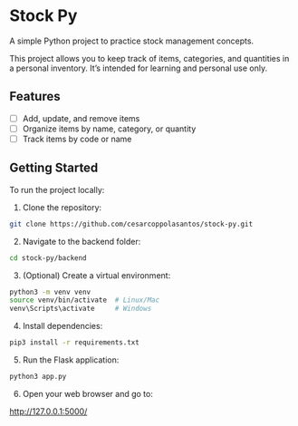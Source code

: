 # Stock Py

A simple Python project to practice stock management concepts.

This project allows you to keep track of items, categories, and quantities in a personal inventory. It’s intended for learning and personal use only.

## Features

- [ ]  Add, update, and remove items
- [ ]  Organize items by name, category, or quantity
- [ ]  Track items by code or name

## Getting Started

To run the project locally:

1. Clone the repository:

```bash
git clone https://github.com/cesarcoppolasantos/stock-py.git
```

2. Navigate to the backend folder:

```bash
cd stock-py/backend
```

3. (Optional) Create a virtual environment:

```bash
python3 -m venv venv
source venv/bin/activate  # Linux/Mac
venv\Scripts\activate     # Windows
```

4. Install dependencies:

```bash
pip3 install -r requirements.txt
```

5. Run the Flask application:

```bash
python3 app.py
```

6. Open your web browser and go to:

http://127.0.0.1:5000/

